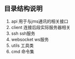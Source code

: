 ## 目录结构说明

1. api 用于与jms通讯的相关接口
2. client 连接后段实际服务器相关
3. ssh  ssh服务
4. websocket ws服务
5. utils 工具类
6. cmd 命令集
